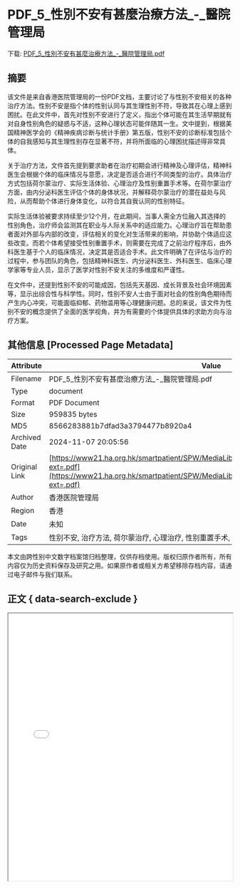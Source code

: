 # PDF_5_性別不安有甚麼治療方法_-_醫院管理局

<!-- tcd_download_link -->
下载: [PDF_5_性別不安有甚麼治療方法_-_醫院管理局.pdf](PDF_5_性別不安有甚麼治療方法_-_醫院管理局.pdf)
<!-- tcd_download_link_end -->

## 摘要

<!-- tcd_abstract -->
该文件是来自香港医院管理局的一份PDF文档，主要讨论了与性别不安相关的各种治疗方法。性别不安是指个体的性别认同与其生理性别不符，导致其在心理上感到困扰。在此文件中，首先对性别不安进行了定义，指出个体可能在其生活早期就有对自身性别角色的疑惑与不适，这种心理状态可能伴随其一生。文中提到，根据美国精神医学会的《精神疾病诊断与统计手册》第五版，性别不安的诊断标准包括个体的自我感知与其生理性别存在显著不符，并将所面临的心理困扰描述得非常具体。

关于治疗方法，文件首先提到要求助者在治疗初期会进行精神及心理评估，精神科医生会根据个体的临床情况与意愿，决定是否适合进行不同类型的治疗。具体治疗方式包括荷尔蒙治疗、实际生活体验、心理治疗及性别重置手术等。在荷尔蒙治疗方面，由内分泌科医生评估个体的身体状况，并解释荷尔蒙治疗的潜在益处与风险，从而帮助个体进行身体变化，以符合其自我认同的性别特征。

实际生活体验被要求持续至少12个月，在此期间，当事人需全方位融入其选择的性别角色，治疗师会监测其在职业与人际关系中的适应能力。心理治疗旨在帮助患者面对外部与内部的改变，评估相关的变化对生活带来的影响，并协助个体适应这些改变。而若个体希望接受性别重置手术，则需要在完成了之前治疗程序后，由外科医生基于个人的临床情况，决定其是否适合手术。此文件明确了在评估与治疗的过程中，参与团队的角色，包括精神科医生、内分泌科医生、外科医生、临床心理学家等专业人员，显示了医学对性别不安关注的多维度和严谨性。

在文件中，还提到性别不安的可能成因，包括先天基因、成长背景及社会环境因素等，显示出综合性与科学性。同时，性别不安人士由于面对社会的性别角色期待而产生内心冲突，可能面临抑郁、药物滥用等心理健康问题。总的来说，该文件为性别不安的概念提供了全面的医学视角，并为有需要的个体提供具体的求助方向与治疗方案。

<!-- tcd_abstract_end -->

## 其他信息 [Processed Page Metadata]

| Attribute       | Value                                  |
|-----------------|----------------------------------------|
| Filename        | PDF_5_性別不安有甚麼治療方法_-_醫院管理局.pdf                             |
| Type            | document                                 |
| Format          | PDF Document                               |
| Size            | 959835 bytes                           |
| MD5             | 8566283881b7dfad3a3794477b8920a4                                  |
| Archived Date   | 2024-11-07 20:05:56                             |
| Original Link   | [https://www21.ha.org.hk/smartpatient/SPW/MediaLibraries/SPW/SPWMedia/GID2021_chi.pdf?ext=.pdf](https://www21.ha.org.hk/smartpatient/SPW/MediaLibraries/SPW/SPWMedia/GID2021_chi.pdf?ext=.pdf)                         |
| Author          | 香港医院管理局                               |
| Region          | 香港                               |
| Date            | 未知                                 |
| Tags            | 性别不安, 治疗方法, 荷尔蒙治疗, 心理治疗, 性别重置手术, 医疗资源, 跨性别, 少数性别                                 |

本文由跨性别中文数字档案馆归档整理，仅供存档使用。版权归原作者所有，所有内容仅为历史资料保存及研究之用。如果原作者或相关方希望移除存档内容，请通过电子邮件与我们联系。

## 正文 { data-search-exclude }

<!-- tcd_main_text -->
<iframe src="../PDF_5_性別不安有甚麼治療方法_-_醫院管理局.pdf" width="100%" height="600px">
    <p>无法显示PDF，请下载查看。</p>
</iframe>
<!-- tcd_main_text_end -->

